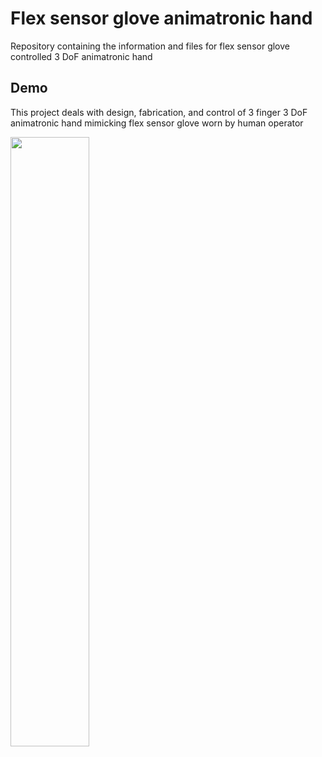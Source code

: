 # Flex sensor glove animatronic hand
Repository containing the information and files for flex sensor glove controlled 3 DoF animatronic hand
## Demo
This project deals with design, fabrication, and control of 3 finger 3 DoF animatronic hand mimicking flex sensor glove worn by human operator

[<img src=https://img.youtube.com/vi/1zQ_faMaoO8/2.jpg width = 50%>](https://youtu.be/1zQ_faMaoO8)
